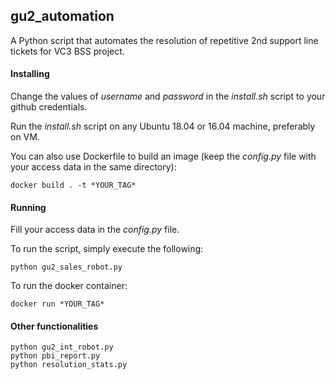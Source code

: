## gu2_automation

A Python script that automates the resolution of repetitive 2nd support line tickets for VC3 BSS project.

#### Installing

Change the values of *username* and *password* in the *install.sh* script to your github credentials.

Run the *install.sh* script on any Ubuntu 18.04 or 16.04 machine, preferably on VM.

You can also use Dockerfile to build an image (keep the *config.py* file with your access data in the same directory):
```
docker build . -t *YOUR_TAG*
```

#### Running

Fill your access data in the *config.py* file.

To run the script, simply execute the following:
```
python gu2_sales_robot.py
```

To run the docker container:
```
docker run *YOUR_TAG*
```

#### Other functionalities

```
python gu2_int_robot.py
python pbi_report.py
python resolution_stats.py
```
